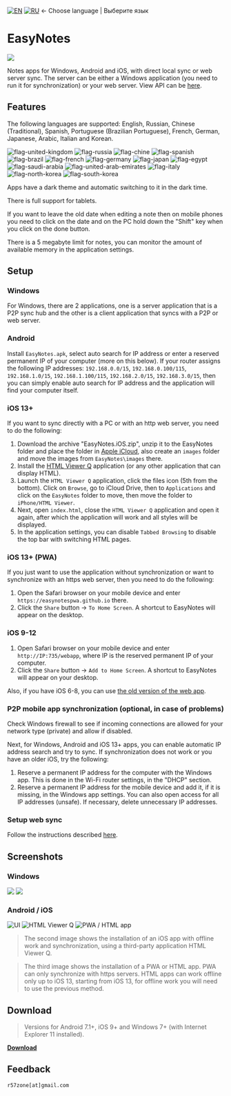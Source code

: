 [![EN](https://user-images.githubusercontent.com/9499881/33184537-7be87e86-d096-11e7-89bb-f3286f752bc6.png)](https://github.com/r57zone/EasyNotes/) 
[![RU](https://user-images.githubusercontent.com/9499881/27683795-5b0fbac6-5cd8-11e7-929c-057833e01fb1.png)](https://github.com/r57zone/EasyNotes/blob/master/README.RU.md) 
← Choose language | Выберите язык

# EasyNotes
![](https://user-images.githubusercontent.com/9499881/100446367-1cd14000-30c8-11eb-8e82-335f134a8c95.png)

Notes apps for Windows, Android and iOS, with direct local sync or web server sync. The server can be either a Windows application (you need to run it for synchronization) or your web server. View API can be [here](https://github.com/r57zone/EasyNotes/blob/master/API.md).

## Features
The following languages ​​are supported: English, Russian, Chinese (Traditional), Spanish, Portuguese (Brazilian Portuguese), French, German, Japanese, Arabic, Italian and Korean.

![flag-united-kingdom](https://github.com/user-attachments/assets/8c03c9b8-d154-466f-b9c4-6ea60278d537)
![flag-russia](https://user-images.githubusercontent.com/9499881/27683795-5b0fbac6-5cd8-11e7-929c-057833e01fb1.png)
![flag-chine](https://github.com/user-attachments/assets/16848591-2baf-4300-893b-b95d5249a34e)
![flag-spanish](https://github.com/user-attachments/assets/a892b7ce-d83f-4914-9c54-9ba16c9c9e38)
![flag-brazil](https://github.com/user-attachments/assets/f2544579-81df-43b4-94c5-59c569828182)
![flag-french](https://github.com/user-attachments/assets/57f54331-32a3-4146-823c-4aa85a4c6669)
![flag-germany](https://github.com/user-attachments/assets/11066aa3-7c0d-4507-9df1-cad00fe53fad)
![flag-japan](https://github.com/user-attachments/assets/37cfc183-4de7-4d5a-a698-0da1286a6ee1)
![flag-egypt](https://github.com/user-attachments/assets/44399d0f-f05f-4d44-a4ab-13b6d7ded087)
![flag-saudi-arabia](https://github.com/user-attachments/assets/07d7d133-5a21-4bde-8c37-c1ef3772ac91)
![flag-united-arab-emirates](https://github.com/user-attachments/assets/81d3b610-a2f4-44c9-b2ad-20e4d7cfb2b2)
![flag-italy](https://github.com/user-attachments/assets/692490d6-bc53-446f-99b8-bf2becb8ec0d)
![flag-north-korea](https://github.com/user-attachments/assets/5b315a3d-6ce0-4cbb-b7a3-133ef2bcb2c5)
![flag-south-korea](https://github.com/user-attachments/assets/ed3d3778-9193-444a-85fd-ac5dd7bc91c6)


Apps have a dark theme and automatic switching to it in the dark time.


There is full support for tablets.


If you want to leave the old date when editing a note then on mobile phones you need to click on the date and on the PC hold down the "Shift" key when you click on the done button.


There is a 5 megabyte limit for notes, you can monitor the amount of available memory in the application settings.

## Setup
### Windows
For Windows, there are 2 applications, one is a server application that is a P2P sync hub and the other is a client application that syncs with a P2P or web server.

### Android
Install `EasyNotes.apk`, select auto search for IP address or enter a reserved permanent IP of your computer (more on this below). If your router assigns the following IP addresses: `192.168.0.0/15`, `192.168.0.100/115`, `192.168.1.0/15`, `192.168.1.100/115`, `192.168.2.0/15`, `192.168.3.0/15`, then you can simply enable auto search for IP address and the application will find your computer itself.

### iOS 13+
If you want to sync directly with a PC or with an http web server, you need to do the following:
1. Download the archive "EasyNotes.iOS.zip", unzip it to the EasyNotes folder and place the folder in [Apple iCloud](https://www.icloud.com/iclouddrive/), also create an `images` folder and move the images from `EasyNotes\images` there.
2. Install the [HTML Viewer Q](https://apps.apple.com/us/app/html-viewer-q/id810042973) application (or any other application that can display HTML).
3. Launch the `HTML Viewer Q` application, click the files icon (5th from the bottom). Click on `Browse`, go to iCloud Drive, then to `Applications` and click on the `EasyNotes` folder to move, then move the folder to `iPhone/HTML Viewer`.
4. Next, open `index.html`, close the `HTML Viewer Q` application and open it again, after which the application will work and all styles will be displayed.
5. In the application settings, you can disable `Tabbed Browsing` to disable the top bar with switching HTML pages.

### iOS 13+ (PWA)
If you just want to use the application without synchronization or want to synchronize with an https web server, then you need to do the following:
1. Open the Safari browser on your mobile device and enter `https://easynotespwa.github.io` there.
2. Click the `Share` button → `To Home Screen`. A shortcut to EasyNotes will appear on the desktop.

### iOS 9-12
1. Open Safari browser on your mobile device and enter `http://IP:735/webapp`, where IP is the reserved permanent IP of your computer.
2. Click the `Share` button → `Add to Home Screen`. A shortcut to EasyNotes will appear on your desktop.

Also, if you have iOS 6-8, you can use [the old version of the web app](https://github.com/r57zone/EasyNotes/releases/download/0.8.7/EasyNotes.iOS.6-8.support.fix.zip).

### P2P mobile app synchronization (optional, in case of problems)
Check Windows firewall to see if incoming connections are allowed for your network type (private) and allow if disabled.

Next, for Windows, Android and iOS 13+ apps, you can enable automatic IP address search and try to sync. If synchronization does not work or you have an older iOS, try the following:
1. Reserve a permanent IP address for the computer with the Windows app. This is done in the Wi-Fi router settings, in the "DHCP" section.
2. Reserve a permanent IP address for the mobile device and add it, if it is missing, in the Windows app settings. You can also open access for all IP addresses (unsafe). If necessary, delete unnecessary IP addresses.

### Setup web sync
Follow the instructions described [here](https://github.com/r57zone/EasyNotes/tree/master/Source/Web).

## Screenshots
### Windows
[![](https://github.com/user-attachments/assets/9195f448-6e8e-4e64-bf9d-7d346bb27d59)](https://github.com/user-attachments/assets/928a044c-921e-4780-aa4b-81c1ab86d89b)
[![](https://github.com/user-attachments/assets/2fd0aed4-fddf-433b-8fe7-78a6759261bb)](https://github.com/user-attachments/assets/21b2a33c-13cd-44fd-a501-1be23a3d7d57)

### Android / iOS
![UI](https://github.com/user-attachments/assets/bbb6e01a-abe3-4b72-bcba-0817f3d88c06)
![HTML Viewer Q](https://github.com/user-attachments/assets/a6988b94-1d23-4497-b5f6-6b46dc8e8115)
![PWA / HTML app](https://github.com/user-attachments/assets/f56a9649-6220-405e-a0e0-a021280c613b)

>The second image shows the installation of an iOS app with offline work and synchronization, using a third-party application HTML Viewer Q.


>The third image shows the installation of a PWA or HTML app. PWA can only synchronize with https servers. HTML apps can work offline only up to iOS 13, starting from iOS 13, for offline work you will need to use the previous method.

## Download
>Versions for Android 7.1+, iOS 9+ and Windows 7+ (with Internet Explorer 11 installed). 

**[Download](https://github.com/r57zone/EasyNotes/releases)**

## Feedback
`r57zone[at]gmail.com`